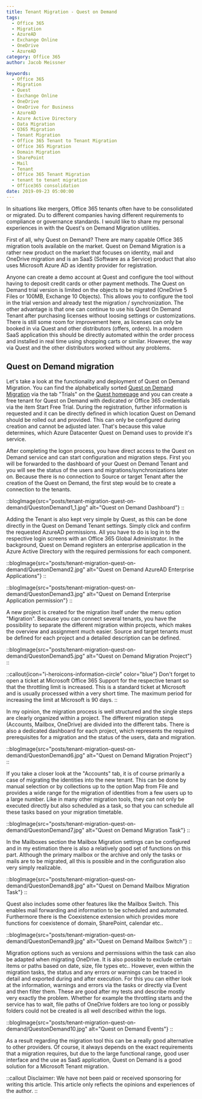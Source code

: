 ```yaml
---
title: Tenant Migration - Quest on Demand
tags:
  - Office 365
  - Migration
  - AzureAD
  - Exchange Online
  - OneDrive
  - AzureAD
category: Office 365
author: Jacob Meissner

keywords:
  - Office 365
  - Migration
  - Quest
  - Exchange Online
  - OneDrive
  - OneDrive for Business
  - AzureAD
  - Azure Active Directory
  - Data Migration
  - O365 Migration
  - Tenant Migration
  - Office 365 Tenant to Tenant Migration
  - Office 365 Migration
  - Domain Migration
  - SharePoint
  - Mail
  - Tenant
  - Office 365 Tenant Migration
  - tenant to tenant migration
  - Office365 consolidation
date: 2019-09-23 05:00:00
---
```


In situations like mergers, Office 365 tenants often have to be consolidated or migrated. Du to different companies having different requirements to compliance or governance standards. I would like to share my personal experiences in with the Quest's on Demand Migration utilities.

<!-- more -->

First of all, why Quest on Demand? There are many capable Office 365 migration tools available on the market. Quest on Demand Migration is a rather new product on the market that focuses on identity, mail and OneDrive migration and is an SaaS (Software as a Service) product that also uses Microsoft Azure AD as identity provider for registration.

Anyone can create a demo account at Quest and configure the tool without having to deposit credit cards or other payment methods. The Quest on Demand trial version is limited on the objects to be migrated (OneDrive 5 Files or 100MB, Exchange 10 Objects). This allows you to configure the tool in the trial version and already test the migration / synchronization. The other advantage is that one can continue to use his Quest On Demand Tenant after purchasing licenses without loosing settings or customizations. There is still some room for improvement here, as licenses can only be booked in via Quest and other distributors (offers, orders). In a modern SaaS application this should be directly automated within the order process and installed in real time using shopping carts or similar. However, the way via Quest and the other distributors worked without any problems.

## Quest on Demand migration

Let's take a look at the functionality and deployment of Quest on Demand Migration. You can find the alphabetically sorted [Quest on Demand Migration](https://www.quest.com/products/on-demand-migration) via the tab "Trials" on the [Quest homepage](https://Quest.com) and you can create a free tenant for Quest on Demand with dedicated or Office 365 credentials via the item Start Free Trial.
During the registration, further information is requested and it can be directly defined in which location Quest on Demand should be rolled out and provided. This can only be configured during creation and cannot be adjusted later. That's because this value determines, which Azure Datacenter Quest on Demand uses to provide it's service.

After completing the logon process, you have direct access to the Quest on Demand service and can start configuration and migration steps. First you will be forwarded to the dashboard of your Quest on Demand Tenant and you will see the status of the users and migrations/synchronizations later on. Because there is no connection to Source or target Tenant after the creation of the Quest on Demand, the first step would be to create a connection to the tenants.

::blogImage{src="posts/tenant-migration-quest-on-demand/QuestonDemand1_1.jpg" alt="Quest on Demand Dashboard"}
::

Adding the Tenant is also kept very simple by Quest, as this can be done directly in the Quest on Demand Tenant settings. Simply click and confirm the requested AzureAD permissions. All you have to do is log in to the respective login screens with an Office 365 Global Administrator. In the background, Quest on Demand registers an enterprise application in the Azure Active Directory with the required permissions for each component.

::blogImage{src="posts/tenant-migration-quest-on-demand/QuestonDemand2.jpg" alt="Quest on Demand AzureAD Enterprise Applications"}
::

::blogImage{src="posts/tenant-migration-quest-on-demand/QuestonDemand3.jpg" alt="Quest on Demand Enterprise Application permission"}
::

A new project is created for the migration itself under the menu option "Migration". Because you can connect several tenants, you have the possibility to separate the different migration within projects, which makes the overview and assignment much easier. Source and target tenants must be defined for each project and a detailed description can be defined.

::blogImage{src="posts/tenant-migration-quest-on-demand/QuestonDemand5.jpg" alt="Quest on Demand Migration Project"}
::

::callout{icon="i-heroicons-information-circle" color="blue"}
Don't forget to open a ticket at Microsoft Office 365 Support for the respective tenant so that the throttling limit is increased. This is a standard ticket at Microsoft and is usually processed within a very short time. The maximum period for increasing the limit at Microsoft is 90 days.
::

In my opinion, the migration process is well structured and the single steps are clearly organized within a project. The different migration steps (Accounts, Mailbox, OneDrive) are divided into the different tabs. There is also a dedicated dashboard for each project, which represents the required prerequisites for a migration and the status of the users, data and migration.

::blogImage{src="posts/tenant-migration-quest-on-demand/QuestonDemand6.jpg" alt="Quest on Demand Migration Project"}
::

If you take a closer look at the "Accounts" tab, it is of course primarily a case of migrating the identities into the new tenant. This can be done by manual selection or by collections up to the option Map from File and provides a wide range for the migration of identities from a few users up to a large number.
Like in many other migration tools, they can not only be executed directly but also scheduled as a task, so that you can schedule all these tasks based on your migration timetable.

::blogImage{src="posts/tenant-migration-quest-on-demand/QuestonDemand7.jpg" alt="Quest on Demand Migration Task"}
::

In the Mailboxes section the Mailbox Migration settings can be configured and in my estimation there is also a relatively good set of functions on this part. Although the primary mailbox or the archive and only the tasks or mails are to be migrated, all this is possible and in the configuration also very simply realizable.

::blogImage{src="posts/tenant-migration-quest-on-demand/QuestonDemand8.jpg" alt="Quest on Demand Mailbox Migration Task"}
::

Quest also includes some other features like the Mailbox Switch. This enables mail forwarding and information to be scheduled and automated. Furthermore there is the Coexistence extension which provides more functions for coexistence of domain, SharePoint, calendar etc..

::blogImage{src="posts/tenant-migration-quest-on-demand/QuestonDemand9.jpg" alt="Quest on Demand Mailbox Switch"}
::

Migration options such as versions and permissions within the task can also be adapted when migrating OneDrive. It is also possible to exclude certain items or paths based on date, size, file types etc..
However, even within the migration tasks, the status and any errors or warnings can be traced in detail and exported during and after execution. For this you can either look at the information, warnings and errors via the tasks or directly via Event and then filter them. These are good after my tests and describe mostly very exactly the problem. Whether for example the throttling starts and the service has to wait, file paths of OneDrive folders are too long or possibly folders could not be created is all well described within the logs.

::blogImage{src="posts/tenant-migration-quest-on-demand/QuestonDemand10.jpg" alt="Quest on Demand Events"}
::

As a result regarding the migration tool this can be a really good alternative to other providers. Of course, it always depends on the exact requirements that a migration requires, but due to the large functional range, good user interface and the use as SaaS application, Quest on Demand is a good solution for a Microsoft Tenant migration.

::callout
Disclaimer: We have not been paid or received sponsoring for writing this article. This article only reflects the opinions and experiences of the author.
::
